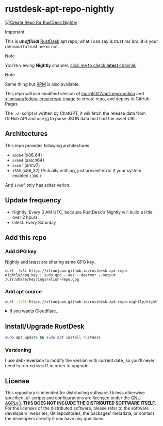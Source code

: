 # rustdesk-apt-repo-nightly

[![Create Repo for RustDesk Nightly](https://github.com/xlionjuan/rustdesk-apt-repo-nightly/actions/workflows/nightly.yml/badge.svg)](https://github.com/xlionjuan/rustdesk-apt-repo-nightly/actions/workflows/nightly.yml)

> [!IMPORTANT]  
> This is ***unofficial*** [RustDesk](https://github.com/rustdesk/rustdesk/) apt repo, what I can say is *trust me bro*, it is your decision to trust me or not.

> [!NOTE]  
> You're viewing **Nightly** channel, [click me to check **latest** channel.](https://github.com/xlionjuan/rustdesk-apt-repo-latest)

> [!NOTE]  
> Same thing but [RPM](https://github.com/xlionjuan/rustdesk-rpm-repo) is also available.

This repo will use modified version of [morph027/apt-repo-action](https://github.com/xlionjuan/apt-repo-action) and [xlionjuan/fedora-createrepo-image](https://github.com/xlionjuan/fedora-createrepo-image) to create repo, and deploy to GitHub Pages.

The `.sh` script is written by ChatGPT, it will fetch the release data from GitHub API and use [jq](https://github.com/jqlang/jq) to parse JSON data and find the asset URL.

## Architectures

This repo provides following architectures

* `amd64`  (x86_64)
* `arm64`  (aarch64)
* `armhf`  (armv7)
* `i386`   (x86_32) (Actually nothing, just prevent error if your system enabled `i386`.)

And `armhf` only has sciter verion.

## Update frequency

* Nightly: Every 3 AM UTC, because RustDesk's Nightly will build a little over 2 hours.
* latest: Every Saturday

## Add this repo
### Add GPG key
Nightly and latest are sharing same GPG key.
```
curl -fsSL https://xlionjuan.github.io/rustdesk-apt-repo-nightly/gpg.key | sudo gpg --yes --dearmor --output /usr/share/keyrings/xlion-repo.gpg
```

### Add apt source
<!--#### For Ubuntu 24 / Debian 12 or latter (Deb822 style format)-->

```bash
curl -fsSl https://xlionjuan.github.io/rustdesk-apt-repo-nightly/nightly.sources | sudo tee /etc/apt/sources.list.d/xlion-rustdesk-repo.sources
```

<details>
<summary>If you wants Cloudflare...</summary>
<br>
GitHub is using Fastly CDN, which performs terrible on lots of countries, I also pushed the repo to Cloudflare R2, which has better speed.

But due to bot fight mode is enabled, some VPS providers such as AWS, Azure (GitHub Actions) will be blocked, please use GitHub Pages instead.

```bash
curl -fsSl https://xlionjuan.github.io/rustdesk-apt-repo-nightly/nightly-r2.sources | sudo tee /etc/apt/sources.list.d/xlion-rustdesk-repo.sources
```
</details>

<!--
#### For older version

```bash
curl -fsSl https://xlionjuan.github.io/rustdesk-apt-repo-nightly/nightly.list | sudo tee /etc/apt/sources.list.d/xlion-rustdesk-repo.list
```


<details>
<summary>If you wants Cloudflare...</summary>
<br>
GitHub is using Fastly CDN, which performs terrible on lots of countries, I also pushed the repo to Cloudflare R2, which has better speed.

But due to bot fight mode is enabled, some VPS providers such as AWS, Azure (GitHub Actions) will be blocked, please use GitHub Pages instead.

```bash
curl -fsSl https://xlionjuan.github.io/rustdesk-apt-repo-nightly/nightly-r2.list | sudo tee /etc/apt/sources.list.d/xlion-rustdesk-repo.list
```
</details>

> [!NOTE]  
> Deb822 style format are designed for more human readable, older style format will still supported on newer systems.
-->

## Install/Upgrade RustDesk

```bash
sudo apt update && sudo apt install rustdesk
```

### Versioning

I use deb-reversion to modify the version with current date, so you'll never need to run `reinstall` in order to upgrade.

## License

This repository is intended for distributing software. Unless otherwise specified, all scripts and configurations are licensed under the [GNU AGPLv3](LICENSE). **THIS DOES NOT INCLUDE THE DISTRIBUTED SOFTWARE ITSELF**. For the licenses of the distributed software, please refer to the software developers' websites, Git repositories, the packages' metadata, or contact the developers directly if you have any questions.